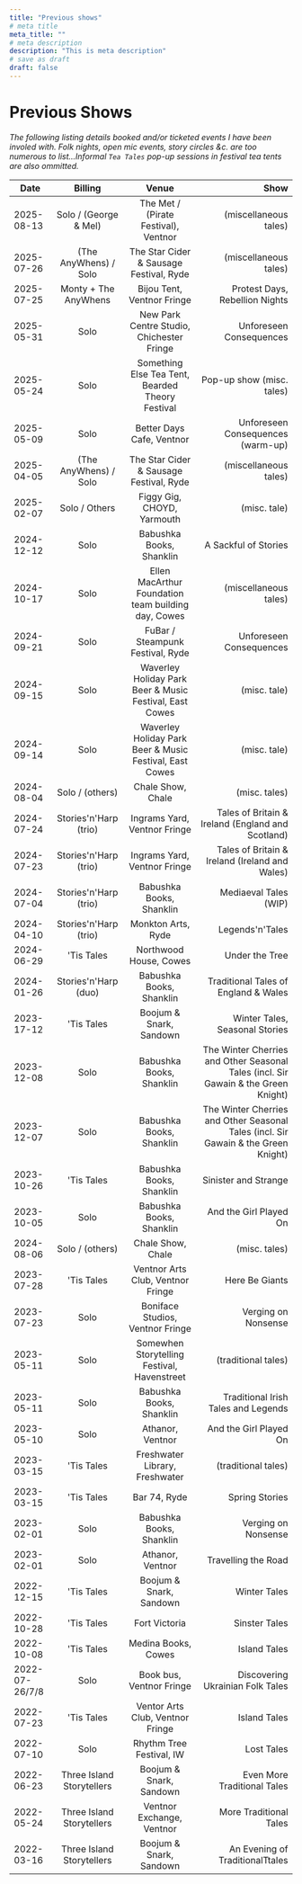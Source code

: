 ```yaml
---
title: "Previous shows"
# meta title
meta_title: ""
# meta description
description: "This is meta description"
# save as draft
draft: false
---
```


# Previous Shows

*The following listing details booked and/or ticketed events I have been involed with. Folk nights, open mic events, story circles &c. are too numerous to list...Informal `Tea Tales` pop-up sessions in festival tea tents are also ommitted.*

| Date |  Billing | Venue    |     Show       |
| -----|:--------:| :-----------: | ----: |
| 2025-08-13 | Solo / (George & Mel) | The Met / (Pirate Festival), Ventnor | (miscellaneous tales) |
| 2025-07-26 | (The AnyWhens) / Solo | The Star Cider & Sausage Festival, Ryde | (miscellaneous tales) |
| 2025-07-25 | Monty + The AnyWhens | Bijou Tent, Ventnor Fringe | Protest Days, Rebellion Nights |
| 2025-05-31 | Solo | New Park Centre Studio, Chichester Fringe | Unforeseen Consequences |
| 2025-05-24 | Solo | Something Else Tea Tent, Bearded Theory Festival | Pop-up show (misc. tales) |
| 2025-05-09 | Solo | Better Days Cafe, Ventnor | Unforeseen Consequences (warm-up) |
| 2025-04-05 | (The AnyWhens) / Solo | The Star Cider & Sausage Festival, Ryde | (miscellaneous tales) |
| 2025-02-07 | Solo / Others | Figgy Gig, CHOYD, Yarmouth | (misc. tale) |
| 2024-12-12 | Solo | Babushka Books, Shanklin | A Sackful of Stories |
| 2024-10-17 | Solo | Ellen MacArthur Foundation team building day, Cowes | (miscellaneous tales) |
| 2024-09-21 | Solo | FuBar / Steampunk Festival, Ryde | Unforeseen Consequences |
| 2024-09-15 | Solo | Waverley Holiday Park Beer & Music Festival, East Cowes | (misc. tale) |
| 2024-09-14 | Solo | Waverley Holiday Park Beer & Music Festival, East Cowes | (misc. tale) |
| 2024-08-04 | Solo / (others) | Chale Show, Chale | (misc. tales) |
| 2024-07-24 | Stories'n'Harp (trio) | Ingrams Yard, Ventnor Fringe | Tales of Britain & Ireland (England and Scotland) |
| 2024-07-23 | Stories'n'Harp (trio) | Ingrams Yard, Ventnor Fringe | Tales of Britain & Ireland (Ireland and Wales) |
| 2024-07-04 | Stories'n'Harp (trio) | Babushka Books, Shanklin | Mediaeval Tales (WIP) |
| 2024-04-10 | Stories'n'Harp (trio) | Monkton Arts, Ryde | Legends'n'Tales |
| 2024-06-29 | 'Tis Tales | Northwood House, Cowes | Under the Tree |
| 2024-01-26 | Stories'n'Harp (duo) | Babushka Books, Shanklin | Traditional Tales of England & Wales |
| 2023-17-12 | 'Tis Tales | Boojum & Snark, Sandown | Winter Tales, Seasonal Stories |
| 2023-12-08 | Solo | Babushka Books, Shanklin | The Winter Cherries and Other Seasonal Tales (incl. Sir Gawain & the Green Knight) |
| 2023-12-07 | Solo | Babushka Books, Shanklin | The Winter Cherries and Other Seasonal Tales (incl. Sir Gawain & the Green Knight) |
| 2023-10-26 | 'Tis Tales | Babushka Books, Shanklin | Sinister and Strange |
| 2023-10-05 | Solo | Babushka Books, Shanklin | And the Girl Played On |
| 2024-08-06 | Solo / (others) | Chale Show, Chale | (misc. tales) |
| 2023-07-28 | 'Tis Tales | Ventnor Arts Club, Ventnor Fringe |Here Be Giants |
| 2023-07-23 | Solo | Boniface Studios, Ventnor Fringe | Verging on Nonsense |
| 2023-05-11 | Solo | Somewhen Storytelling Festival, Havenstreet | (traditional tales) |
| 2023-05-11 | Solo | Babushka Books, Shanklin | Traditional Irish Tales and Legends |
| 2023-05-10 | Solo | Athanor, Ventnor | And the Girl Played On |
| 2023-03-15 | 'Tis Tales | Freshwater Library, Freshwater | (traditional tales) |
| 2023-03-15 | 'Tis Tales | Bar 74, Ryde | Spring Stories |
| 2023-02-01 | Solo | Babushka Books, Shanklin | Verging on Nonsense |
| 2023-02-01 | Solo | Athanor, Ventnor | Travelling the Road |
| 2022-12-15 | 'Tis Tales | Boojum & Snark, Sandown | Winter Tales |
| 2022-10-28 | 'Tis Tales | Fort Victoria | Sinster Tales |
| 2022-10-08 | 'Tis Tales | Medina Books, Cowes | Island Tales |
| 2022-07-26/7/8 | Solo | Book bus, Ventnor Fringe | Discovering Ukrainian Folk Tales |
| 2022-07-23 | 'Tis Tales | Ventor Arts Club, Ventnor Fringe | Island Tales |
| 2022-07-10 | Solo | Rhythm Tree Festival, IW | Lost Tales |
| 2022-06-23 | Three Island Storytellers | Boojum & Snark, Sandown | Even More Traditional Tales|
| 2022-05-24 | Three Island Storytellers | Ventnor Exchange, Ventnor | More Traditional Tales|
| 2022-03-16 | Three Island Storytellers | Boojum & Snark, Sandown | An Evening of TraditionalTtales|
